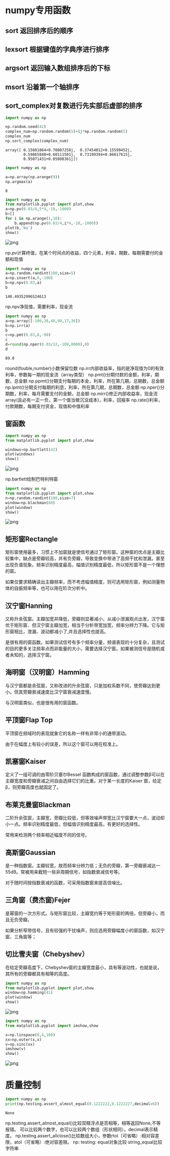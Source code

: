 
# numpy专用函数
## sort 返回排序后的顺序
## lexsort 根据键值的字典序进行排序
## argsort 返回输入数组排序后的下标
## msort 沿着第一个轴排序
## sort_complex对复数进行先实部后虚部的排序 


```python
import numpy as np

np.random.seed(42)
complex_num=np.random.random(5)+1j*np.random.random(5)
complex_num
np.sort_complex(complex_num)
```




    array([ 0.15601864+0.70807258j,  0.37454012+0.15599452j,
            0.59865848+0.60111501j,  0.73199394+0.86617615j,
            0.95071431+0.05808361j])




```python
import numpy as np

a=np.array(np.arange(9))
np.argmax(a)
```




    8




```python
import numpy as np
from matplotlib.pyplot import plot,show
a=np.pv(0.03/4,5*4,-10,-1000)
b=[]
for i in np.arange(1,10):
    b.append(np.pv(0.03/4,i*4,-10,-1000))
plot(b,'bo')
show()
```


![png](output_3_0.png)


np.pv计算终值，在某个时间点的收益，四个元素，利率，期数，每期需要付的金额和现值


```python
import numpy as np
a=np.random.randint(100,size=5)
a=np.insert(a,0,-100)
b=np.npv(0.03,a)
b
```




    148.49352996524613



np.npv净现值，需要利率，现金流


```python
import numpy as np
a=np.array([-100,38,48,90,17,36])
b=np.irr(a)
b
c=np.pmt(0.03,8,-90)
c
d=round(np.nper(0.03/12,-100,8000),0)
d
```




    89.0



round(fouble,number)小数保留位数
np.irr内部收益率，指的是净现值为0的有效利率，参数每一期的现金流（array类型）
np.pmt()分期付款的金额，利率，期数，总金额
np.ppmt()分期支付每期的本金，利率，所在第几期，总期数，总金额
np.ipmt()分期支付每期的利息，利率，所在第几期，总期数，总金额
np.nper()分期数，利率，每月需要支付的金额，总金额
np.mirr()修正内部收益率，现金流array(且必有一正一负，第一个值当做沉没成本)，利率，回报率
np.rate()利率，付款期数，每期支付资金，现值和中值利率

## 窗函数


```python
import numpy as np
from matplotlib.pyplot import plot,show

windows=np.bartlett(42)
plot(windows)
show()
```


![png](output_10_0.png)


np.bartlett绘制巴特利特窗


```python
import numpy as np
from matplotlib.pyplot import plot,show
n=np.random.randint(100,size=7)
window=np.blackman(80)
plot(window)
show()
```


![png](output_12_0.png)


## 矩形窗Rectangle

矩形窗使用最多，习惯上不加窗就是使信号通过了矩形窗。这种窗的优点是主瓣比较集中，缺点是旁瓣较高，并有负旁瓣，导致变换中带进了高频干扰和泄漏，甚至出现负谱现象。频率识别精度最高，幅值识别精度最低，所以矩形窗不是一个理想的窗。

如果仅要求精确读出主瓣频率，而不考虑幅值精度，则可选用矩形窗，例如测量物体的自振频率等，也可以用在阶次分析中。

## 汉宁窗Hanning

又称升余弦窗。主瓣加宽并降低，旁瓣则显著减小，从减小泄漏观点出发，汉宁窗优于矩形窗．但汉宁窗主瓣加宽，相当于分析带宽加宽，频率分辨力下降。它与矩形窗相比，泄漏、波动都减小了,并且选择性也提高。

是很有用的窗函数。如果测试信号有多个频率分量，频谱表现的十分复杂，且测试的目的更多关注频率点而非能量的大小，需要选择汉宁窗。如果被测信号是随机或者未知的，选择汉宁窗。

## 海明窗（汉明窗）Hamming

与汉宁窗都是余弦窗，又称改进的升余弦窗，只是加权系数不同，使旁瓣达到更小。但其旁瓣衰减速度比汉宁窗衰减速度慢。

与汉明窗类似，也是很有用的窗函数。

## 平顶窗Flap Top

平顶窗在频域时的表现就象它的名称一样有非常小的通带波动。

由于在幅度上有较小的误差，所以这个窗可以用在校准上。

## 凯塞窗Kaiser

定义了一组可调的由零阶贝塞尔Bessel 函数构成的窗函数，通过调整参数β可以在主瓣宽度和旁瓣衰减之间自由选择它们的比重。对于某一长度的Kaiser 窗，给定β，则旁瓣高度也就固定了。

 
## 布莱克曼窗Blackman

二阶升余弦窗，主瓣宽，旁瓣比较低，但等效噪声带宽比汉宁窗要大一点，波动却小一点。频率识别精度最低，但幅值识别精度最高，有更好的选择性。

常用来检测两个频率相近幅度不同的信号。

## 高斯窗Gaussian

是一种指数窗。主瓣较宽，故而频率分辨力低；无负的旁瓣，第一旁瓣衰减达一55dB。常被用来截短一些非周期信号，如指数衰减信号等。

对于随时间按指数衰减的函数，可采用指数窗来提高信噪比。

## 三角窗（费杰窗)Fejer

是幂窗的一次方形式。与矩形窗比较，主瓣宽约等于矩形窗的两倍，但旁瓣小，而且无负旁瓣。

如果分析窄带信号，且有较强的干扰噪声，则应选用旁瓣幅度小的窗函数，如汉宁窗、三角窗等；

## 切比雪夫窗（Chebyshev）

在给定旁瓣高度下，Chebyshev窗的主瓣宽度最小，具有等波动性，也就是说，其所有的旁瓣都具有相等的高度。


```python
import numpy as np
from matplotlib.pyplot import plot,show
window=np.hamming(41)
plot(window)
show()
```


![png](output_14_0.png)



```python
import numpy as np
from matplotlib.pyplot import imshow,show

x=np.linspace(0,4,100)
xx=np.outer(x,x)
v=np.sinc(xx)
imshow(v)
show()
```


![png](output_15_0.png)


# 质量控制


```python
import numpy as np
print(np.testing.assert_almost_equal(0.1222222,0.1222227,decimal=6))
```

    None


np.testing.assert_almost_equal()比较双精浮点是否相等，相等返回None,不等报错。
可以比较两个数字，也可以比较两个数组（形状相同）。decimal表示精度。
np.testing.assert_allclose()比较数组大小，参数rtol（可省略）:相对容差限，atol（可省略）:绝对容差限。
np:
    testing:
        equal对象比较
        string_equal比较字符串

